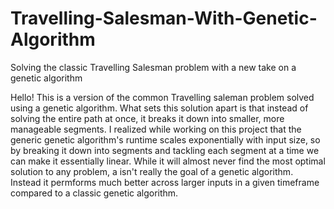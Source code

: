 # Travelling-Salesman-With-Genetic-Algorithm
Solving the classic Travelling Salesman problem with a new take on a genetic algorithm

Hello! This is a version of the common Travelling saleman problem solved using a genetic algorithm. What sets this solution apart is that instead of solving the entire path at once, it breaks it down into smaller, more manageable segments. I realized while working on this project that the generic genetic algorithm's runtime scales exponentially with input size, so by breaking it down into segments and tackling each segment at a time we can make it essentially linear. While it will almost never find the most optimal solution to any problem, a isn't really the goal of a genetic algorithm. Instead it permforms much better across larger inputs in a given timeframe compared to a classic genetic algorithm.
